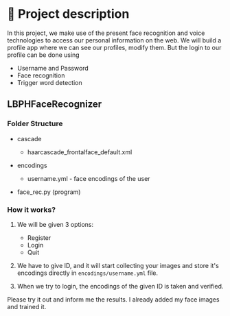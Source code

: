 # 📜 Project description

In this project, we make use of the present face recognition and voice technologies to access our personal information on the web. We will build a profile app where we can see our profiles, modify them. But the login to our profile can be done using

* Username and Password
* Face recognition
* Trigger word detection

## LBPHFaceRecognizer

### Folder Structure

* cascade
    * haarcascade_frontalface_default.xml

* encodings
    * username.yml - face encodings of the user

* face_rec.py (program)

### How it works?

1. We will be given 3 options:
    * Register
    * Login 
    * Quit

2. We have to give ID, and it will start collecting your images and store it's encodings directly in `encodings/username.yml` file.

3. When we try to login, the encodings of the given ID is taken and verified.

Please try it out and inform me the results. I already added my face images and trained it.
